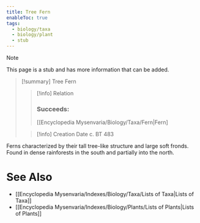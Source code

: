```yaml
---
title: Tree Fern
enableToc: true
tags:
  - biology/taxa
  - biology/plant
  - stub
---
```


> [!note]
> This page is a stub and has more information that can be added.

> [!summary] Tree Fern
> > [!info] Relation
> > ### Succeeds:
> > [[Encyclopedia Mysenvaria/Biology/Taxa/Fern|Fern]
>
> > [!info] Creation Date
> > c. BT 483

Ferns characterized by their tall tree-like structure and large soft fronds. Found in dense rainforests in the south and partially into the north.

# See Also
- [[Encyclopedia Mysenvaria/Indexes/Biology/Taxa/Lists of Taxa|Lists of Taxa]]
- [[Encyclopedia Mysenvaria/Indexes/Biology/Plants/Lists of Plants|Lists of Plants]]

